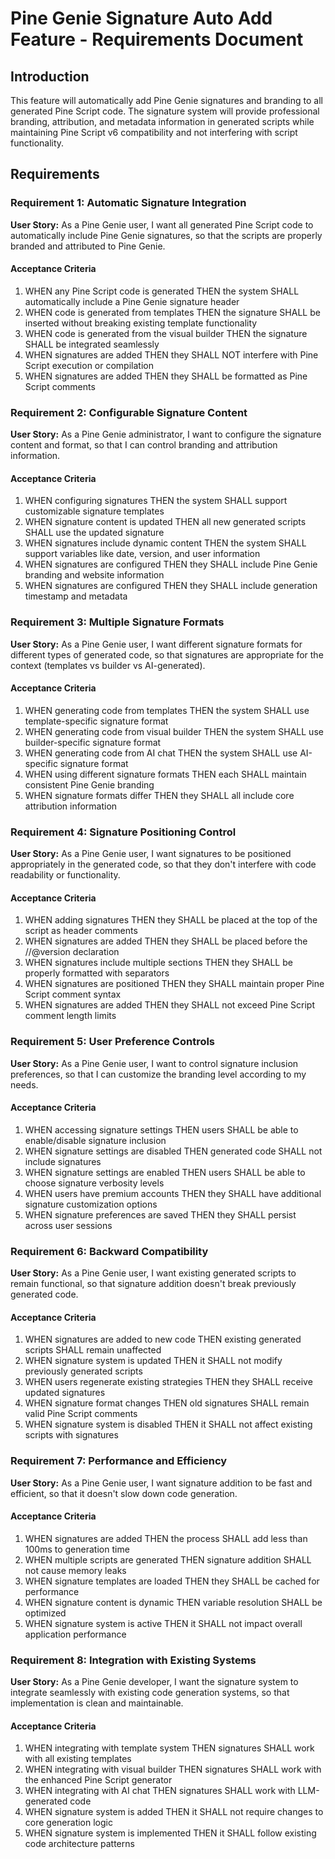 # Pine Genie Signature Auto Add Feature - Requirements Document

## Introduction

This feature will automatically add Pine Genie signatures and branding to all generated Pine Script code. The signature system will provide professional branding, attribution, and metadata information in generated scripts while maintaining Pine Script v6 compatibility and not interfering with script functionality.

## Requirements

### Requirement 1: Automatic Signature Integration

**User Story:** As a Pine Genie user, I want all generated Pine Script code to automatically include Pine Genie signatures, so that the scripts are properly branded and attributed to Pine Genie.

#### Acceptance Criteria

1. WHEN any Pine Script code is generated THEN the system SHALL automatically include a Pine Genie signature header
2. WHEN code is generated from templates THEN the signature SHALL be inserted without breaking existing template functionality
3. WHEN code is generated from the visual builder THEN the signature SHALL be integrated seamlessly
4. WHEN signatures are added THEN they SHALL NOT interfere with Pine Script execution or compilation
5. WHEN signatures are added THEN they SHALL be formatted as Pine Script comments

### Requirement 2: Configurable Signature Content

**User Story:** As a Pine Genie administrator, I want to configure the signature content and format, so that I can control branding and attribution information.

#### Acceptance Criteria

1. WHEN configuring signatures THEN the system SHALL support customizable signature templates
2. WHEN signature content is updated THEN all new generated scripts SHALL use the updated signature
3. WHEN signatures include dynamic content THEN the system SHALL support variables like date, version, and user information
4. WHEN signatures are configured THEN they SHALL include Pine Genie branding and website information
5. WHEN signatures are configured THEN they SHALL include generation timestamp and metadata

### Requirement 3: Multiple Signature Formats

**User Story:** As a Pine Genie user, I want different signature formats for different types of generated code, so that signatures are appropriate for the context (templates vs builder vs AI-generated).

#### Acceptance Criteria

1. WHEN generating code from templates THEN the system SHALL use template-specific signature format
2. WHEN generating code from visual builder THEN the system SHALL use builder-specific signature format
3. WHEN generating code from AI chat THEN the system SHALL use AI-specific signature format
4. WHEN using different signature formats THEN each SHALL maintain consistent Pine Genie branding
5. WHEN signature formats differ THEN they SHALL all include core attribution information

### Requirement 4: Signature Positioning Control

**User Story:** As a Pine Genie user, I want signatures to be positioned appropriately in the generated code, so that they don't interfere with code readability or functionality.

#### Acceptance Criteria

1. WHEN adding signatures THEN they SHALL be placed at the top of the script as header comments
2. WHEN signatures are added THEN they SHALL be placed before the //@version declaration
3. WHEN signatures include multiple sections THEN they SHALL be properly formatted with separators
4. WHEN signatures are positioned THEN they SHALL maintain proper Pine Script comment syntax
5. WHEN signatures are added THEN they SHALL not exceed Pine Script comment length limits

### Requirement 5: User Preference Controls

**User Story:** As a Pine Genie user, I want to control signature inclusion preferences, so that I can customize the branding level according to my needs.

#### Acceptance Criteria

1. WHEN accessing signature settings THEN users SHALL be able to enable/disable signature inclusion
2. WHEN signature settings are disabled THEN generated code SHALL not include signatures
3. WHEN signature settings are enabled THEN users SHALL be able to choose signature verbosity levels
4. WHEN users have premium accounts THEN they SHALL have additional signature customization options
5. WHEN signature preferences are saved THEN they SHALL persist across user sessions

### Requirement 6: Backward Compatibility

**User Story:** As a Pine Genie user, I want existing generated scripts to remain functional, so that signature addition doesn't break previously generated code.

#### Acceptance Criteria

1. WHEN signatures are added to new code THEN existing generated scripts SHALL remain unaffected
2. WHEN signature system is updated THEN it SHALL not modify previously generated scripts
3. WHEN users regenerate existing strategies THEN they SHALL receive updated signatures
4. WHEN signature format changes THEN old signatures SHALL remain valid Pine Script comments
5. WHEN signature system is disabled THEN it SHALL not affect existing scripts with signatures

### Requirement 7: Performance and Efficiency

**User Story:** As a Pine Genie user, I want signature addition to be fast and efficient, so that it doesn't slow down code generation.

#### Acceptance Criteria

1. WHEN signatures are added THEN the process SHALL add less than 100ms to generation time
2. WHEN multiple scripts are generated THEN signature addition SHALL not cause memory leaks
3. WHEN signature templates are loaded THEN they SHALL be cached for performance
4. WHEN signature content is dynamic THEN variable resolution SHALL be optimized
5. WHEN signature system is active THEN it SHALL not impact overall application performance

### Requirement 8: Integration with Existing Systems

**User Story:** As a Pine Genie developer, I want the signature system to integrate seamlessly with existing code generation systems, so that implementation is clean and maintainable.

#### Acceptance Criteria

1. WHEN integrating with template system THEN signatures SHALL work with all existing templates
2. WHEN integrating with visual builder THEN signatures SHALL work with the enhanced Pine Script generator
3. WHEN integrating with AI chat THEN signatures SHALL work with LLM-generated code
4. WHEN signature system is added THEN it SHALL not require changes to core generation logic
5. WHEN signature system is implemented THEN it SHALL follow existing code architecture patterns